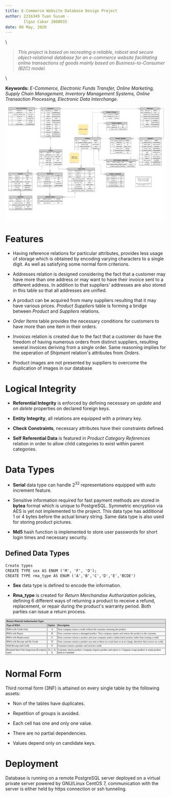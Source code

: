 ```yaml
---
title: E-Commerce Website Database Design Project  
author: 2216349 Tuan Susam -
        Ilgaz Cakar 2008035  
date: 06 May, 2020  
---
```


\

> _This project is based on recreating a reliable, robost and secure object-relational database for an e-commerce website facilitating online transactions of goods mainly based on Business-to-Consumer (B2C) model._

\

**Keywords:** _E-Commerce, Electronic Funds Transfer, Online Marketing, Supply Chain Management, Inventory Management Systems, Online Transaction Processing, Electronic Data Interchange._


![Entity-Relation Diagram](img/er_diagram.png)

# Features

+ Having reference relations for particular attributes, provides less usage of storage which is obtained by encoding varying characters to a single digit. As well as satisfying some normal form criterions.

+ Addresses relation is designed considering the fact that a customer may have more than one address or may want to have their invoice sent to a different address. In addition to that suppliers' addresses are also stored in this table so that all addresses are unified.
 
+ A product can be acquired from many suppliers resulting that it may have various prices. _Product Suppliers_ table is forming a bridge between _Product_ and _Suppliers_ relations.
 
+ _Order Items_ table provides the necessary conditions for customers to have more than one item in their orders.
 
+ _Invoices_ relation is created due to the fact that a customer do have the freedom of having numerous orders from distinct suppliers, resulting several invoices deriving from a single order. Same reasoning implies for the seperation of _Shipment_ relation's attributes from _Orders_.

+ Product images are not presented by suppliers to overcome the duplication of images in our database

# Logical Integrity

+ **Referential Integrity** is enforced by defining necessary _on update_ and _on delete_ properties on declared foreign keys.

+ **Entity Integrity**, all relations are equipped with a primary key.

+ **Check Constraints**, necessary attributes have their constraints defined.

+ **Self Referential Data** is featured in _Product Category References_ relation in order to allow child categories to exist within parent categories. 

# Data Types
 
- **Serial** data type can handle $2^{32}$ representations equipped with auto increment feature.

- Sensitive information required for fast payment methods are stored in **bytea** format which is unique to PostgreSQL. Symmetric encryption via AES is yet not implemented to the project. This data type has additional 1 or 4 bytes before the actual binary string. Same data type is also used for storing product pictures.
 
- **Md5** hash function is implemented to store user passwords for short login times and necessary security.

## Defined Data Types

```
Create types
CREATE TYPE sex AS ENUM ('M', 'F', 'O');
CREATE TYPE rma_type AS ENUM ('A','B','C','D','E','BCDE')
```

- **Sex** data type is defined to encode the information.

- **Rma_type** is created for _Return Merchandise Authorization_ policies, defining 6 different ways of returning a product to receive a refund, replacement, or repair during the product's warranty period. Both parties can issue a return process.

![Return Material Authorization Types Chart](img/rma_types.png)

# Normal Form

Third normal form (3NF) is attained on every single table by the following assets:

+ Non of the tables have duplicates.
 
+ Repetition of groups is avoided.
 
+ Each cell has one and only one value.
 
+ There are no partial dependencies.
 
+ Values depend only on candidate keys.

# Deployment

Database is running on a remote PostgreSQL server deployed on a virtual private server powered by GNU/Linux CentOS 7, communication with the server is either held by https connection or ssh tunneling.
